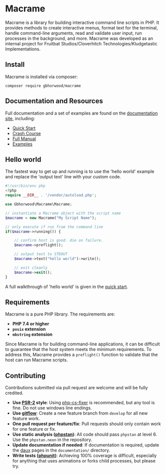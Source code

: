 # Macrame
Macrame is a library for building interactive command line scripts in PHP. It provides methods to create interactive menus, format text for the terminal, handle command-line arguments, read and validate user input, run processes in the background, and more. Macrame was developed as an internal project for Fruitbat Studios/Cloverhitch Technologies/Kludgetastic Implementations. 

## Install
Macrame is installed via composer:

```shell
composer require gbhorwood/macrame
```

## Documentation and Resources
Full documentation and a set of examples are found on the [documentation site](https://macrame.fruitbat.studio), including:

* [Quick Start](https://macrame.fruitbat.studio/Quick_Start.html)
* [Crash Course](https://macrame.fruitbat.studio/Overview.html)
* [Full Manual](https://macrame.fruitbat.studio/Manual/Getting_Started.html)
* [Examples](https://macrame.fruitbat.studio/Cookbook/Intro.html)

## Hello world
The fastest way to get up and running is to use the 'hello world' example and replace the 'output text' line with your custom code.

```php
#!/usr/bin/env php 
<?php
require __DIR__ . '/vendor/autoload.php';

use Gbhorwood\Macrame\Macrame;

// instantiate a Macrame object with the script name
$macrame = new Macrame("My Script Name");

// only execute if run from the command line
if($macrame->running()) {

    // confirm host is good. die on failure.
    $macrame->preflight();

    // output text to STDOUT
    $macrame->text("hello world")->write();

    // exit cleanly
    $macrame->exit();
}
```

A full walkthrough of 'hello world' is given in the [quick start](https://macrame.fruitbat.studio/Quick_Start.html).

## Requirements
Macrame is a pure PHP library. The requirements are:

* **PHP 7.4 or higher** 
* **`posix` extension**
* **`mbstring` extension**

Since Macrame is for building command-line applications, it can be difficult to guarantee that the host system meets the minimum requirements. To address this, Macrame provides a `preflight()` function to validate that the host can run Macrame scripts.

## Contributing
Contributions submitted via pull request are welcome and will be fully credited. 

* **Use [PSR-2](https://github.com/php-fig/fig-standards/blob/master/accepted/PSR-2-coding-style-guide.md) style**: Using [php-cs-fixer](https://github.com/PHP-CS-Fixer/PHP-CS-Fixer) is recommended, but any tool is fine. Do not use windows line endings.
* **Use [gitflow](https://www.geeksforgeeks.org/git-flow/)**: Create a new feature branch from `develop` for all new feature work.
* **One pull request per feature/fix**: Pull requests should only contain work for one feature or fix.
* **Use static analysis ([phpstan](https://phpstan.org/))**: All code should pass `phpstan` at level 6. Use the `phpstan.neon` in the repository.
* **Update documentation if needed**: If documentation is required, update the [daux](https://daux.io/) pages in the `documentation/` directory.
* **Write tests ([phpunit](https://phpunit.de/index.html))**: Achieving 100% coverage is difficult, especially for anything that uses animations or forks child processes, but please try.



